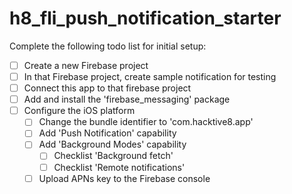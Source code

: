 # h8_fli_push_notification_starter

Complete the following todo list for initial setup:

- [ ] Create a new Firebase project
- [ ] In that Firebase project, create sample notification for testing
- [ ] Connect this app to that firebase project
- [ ] Add and install the 'firebase_messaging' package
- [ ] Configure the iOS platform
  - [ ] Change the bundle identifier to 'com.hacktive8.app'
  - [ ] Add 'Push Notification' capability
  - [ ] Add 'Background Modes' capability
    - [ ] Checklist 'Background fetch'
    - [ ] Checklist 'Remote notifications'
  - [ ] Upload APNs key to the Firebase console
